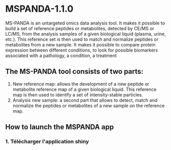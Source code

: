 # MSPANDA-1.1.0
MS-PANDA is an untargeted omics data analysis tool.
It makes it possible to build a set of reference peptides or metabolites,
detected by CE/MS or LC/MS, from the analysis samples of a given biological liquid (plasma, urine, etc.).
This reference set is then used to match and normalize peptides or metabolites from a new sample.
It makes it possible to compare protein expression between different conditions,
to look for possible biomarkers associated with a pathology, a condition, a treatment
 
## The MS-PANDA tool consists of two parts:
1. New reference map: allows the development of a new peptide or metabolite reference map of a given biological liquid.
This reference map is then used to identify a set of intensity-stable particles.
2. Analysis new sample: a second part that allows to detect, match and normalize the peptides or metabolites of a new sample on the reference map.

## How to launch the MSPANDA app
### 1. Télécharger l'application shiny
